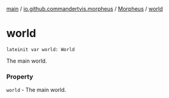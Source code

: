 [main](../../index.md) / [io.github.commandertvis.morpheus](../index.md) / [Morpheus](index.md) / [world](./world.md)

# world

`lateinit var world: World`

The main world.

### Property

`world` - The main world.